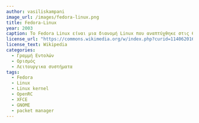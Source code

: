 ```yaml
---
author: vasiliskampani
image_url: /images/fedora-linux.png
title: Fedora-Linux
year: 2003
caption: Το Fedora Linux είναι μια διανομή Linux που αναπτύχθηκε στις 6 Νοεμβρίου του 2003 απο το Fedora Project. οργανισμούς.Το Fedora περιέχει λογισμικό που διανέμεται με διάφορες άδειες δωρεάν και ελεύθερου κώδικα και στοχεύει να είναι στην αιχμή των τεχνολογιών ανοιχτού κώδικα.
license_url: "https://commons.wikimedia.org/w/index.php?curid=114062016"
license_text: Wikipedia
categories:
  - Γραμμή Εντολών
  - Ορισμός
  - Λειτουργικα συστήματα
tags:
  - Fedora
  - Linux
  - Linux kernel
  - OpenRC
  - XFCE
  - GNOME
  - packet manager
---
```

